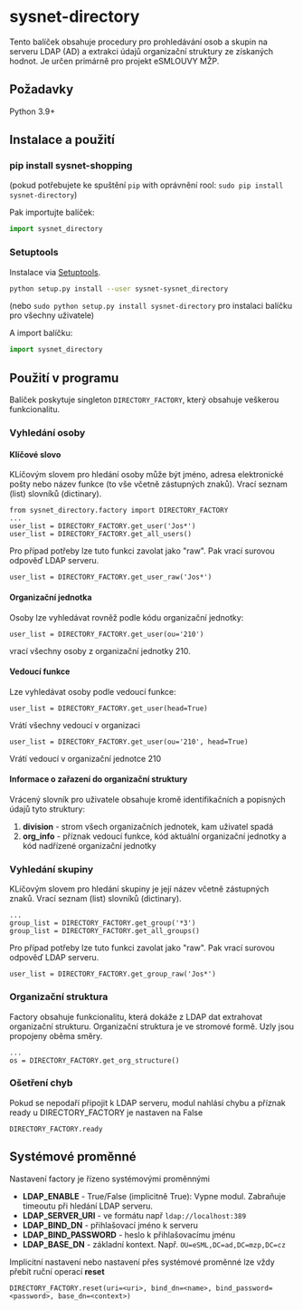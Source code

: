 # sysnet-directory

Tento balíček obsahuje procedury pro prohledávání osob a skupin na serveru LDAP (AD) 
a extrakci údajů organizační struktury ze získaných hodnot.
Je určen primárně pro projekt eSMLOUVY MŽP.

## Požadavky

Python 3.9+

## Instalace a použití
### pip install sysnet-shopping

(pokud potřebujete ke spuštění  `pip` with oprávnění rool: `sudo pip install sysnet-directory`)

Pak importujte balíček:

```python
import sysnet_directory
```

### Setuptools

Instalace via [Setuptools](http://pypi.python.org/pypi/setuptools).

```sh
python setup.py install --user sysnet-sysnet_directory
```
(nebo `sudo python setup.py install sysnet-directory` pro instalaci balíčku pro všechny uživatele)

A import balíčku:

```python
import sysnet_directory
```

## Použití v programu

Balíček poskytuje singleton `DIRECTORY_FACTORY`, který obsahuje veškerou funkcionalitu. 

### Vyhledání osoby

#### Klíčové slovo 

KLíčovým slovem pro hledání osoby může být jméno, adresa elektronické pošty nebo název funkce 
(to vše včetně zástupných znaků). Vrací seznam (list) slovníků (dictinary).

    from sysnet_directory.factory import DIRECTORY_FACTORY
    ...
    user_list = DIRECTORY_FACTORY.get_user('Jos*')
    user_list = DIRECTORY_FACTORY.get_all_users()

Pro případ potřeby lze tuto funkci zavolat jako "raw". Pak vrací surovou odpověď LDAP serveru. 
    
    user_list = DIRECTORY_FACTORY.get_user_raw('Jos*')

#### Organizační jednotka

Osoby lze vyhledávat rovněž podle kódu organizační jednotky:

    user_list = DIRECTORY_FACTORY.get_user(ou='210')

vrací všechny osoby z organizační jednotky 210.

#### Vedoucí funkce

Lze vyhledávat osoby podle vedoucí funkce:

    user_list = DIRECTORY_FACTORY.get_user(head=True)

Vrátí všechny vedoucí v organizaci

    user_list = DIRECTORY_FACTORY.get_user(ou='210', head=True)

Vrátí vedoucí v organizační jednotce 210

#### Informace o zařazení do organizační struktury

Vrácený slovník pro uživatele obsahuje kromě identifikačních a popisných údajů tyto struktury:

1. **division** - strom všech organizačních jednotek, kam uživatel spadá
2. **org_info** - příznak vedoucí funkce, kód aktuální organizační jednotky a kód nadřízené organizační jednotky

    
### Vyhledání skupiny

KLíčovým slovem pro hledání skupiny je její název včetně zástupných znaků. Vrací seznam (list) slovníků (dictinary).

    ...
    group_list = DIRECTORY_FACTORY.get_group('*3')
    group_list = DIRECTORY_FACTORY.get_all_groups()

Pro případ potřeby lze tuto funkci zavolat jako "raw". Pak vrací surovou odpověď LDAP serveru. 
    
    user_list = DIRECTORY_FACTORY.get_group_raw('Jos*')

### Organizační struktura

Factory obsahuje funkcionalitu, která dokáže z LDAP dat extrahovat organizační strukturu. 
Organizační struktura je ve stromové formě. Uzly jsou propojeny oběma směry. 

    ...
    os = DIRECTORY_FACTORY.get_org_structure()

### Ošetření chyb

Pokud se nepodaří připojit k LDAP serveru, modul nahlásí chybu a příznak ready u DIRECTORY_FACTORY je nastaven na False

    DIRECTORY_FACTORY.ready


## Systémové proměnné

Nastavení factory je řízeno systémovými proměnnými

- **LDAP_ENABLE** - True/False (implicitně True): Vypne modul. Zabraňuje timeoutu při hledání LDAP serveru.   
- **LDAP_SERVER_URI** - ve formátu např `ldap://localhost:389`
- **LDAP_BIND_DN** - přihlašovací jméno k serveru
- **LDAP_BIND_PASSWORD** - heslo k přihlašovacímu jménu
- **LDAP_BASE_DN** - základní kontext. Např. `OU=eSML,DC=ad,DC=mzp,DC=cz`

Implicitní nastavení nebo nastavení přes systémové proměnné lze vždy přebít ruční operací **reset**

    DIRECTORY_FACTORY.reset(uri=<uri>, bind_dn=<name>, bind_password=<password>, base_dn=<context>)
